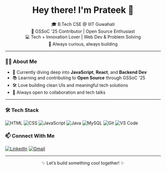 <h1 align="center">Hey there! I'm Prateek 👋</h1>

<p align="center">
🎓 B.Tech CSE @ IIIT Guwahati <br>
🌱 GSSoC '25 Contributor | Open Source Enthusiast <br>
💻 Tech + Innovation Lover | Web Dev & Problem Solving <br>
🚀 Always curious, always building
</p>

---

### 👨‍💻 About Me

- 🧠 Currently diving deep into **JavaScript**, **React**, and **Backend Dev**
- 📚 Learning and contributing to **Open Source** through GSSoC '25
- 🛠️ Love building clean UIs and meaningful tech solutions
- 💬 Always open to collaboration and tech talks

---

### 🛠️ Tech Stack

![HTML](https://img.shields.io/badge/-HTML5-E34F26?logo=html5&logoColor=white&style=flat)
![CSS](https://img.shields.io/badge/-CSS3-1572B6?logo=css3&logoColor=white&style=flat)
![JavaScript](https://img.shields.io/badge/-JavaScript-F7DF1E?logo=javascript&logoColor=black&style=flat)
![Java](https://img.shields.io/badge/-Java-007396?logo=java&logoColor=white&style=flat)
![MySQL](https://img.shields.io/badge/-MySQL-4479A1?logo=mysql&logoColor=white&style=flat)
![Git](https://img.shields.io/badge/-Git-F05032?logo=git&logoColor=white&style=flat)
![VS Code](https://img.shields.io/badge/-VS%20Code-007ACC?logo=visual-studio-code&logoColor=white&style=flat)

### 📫 Connect With Me

[![LinkedIn](https://img.shields.io/badge/-LinkedIn-blue?logo=linkedin&style=flat-square)](www.linkedin.com/in/prateek-47b315289)
[![Gmail](https://img.shields.io/badge/-prateek-D14836?style=flat-square&logo=gmail&logoColor=white)](mailto:ps332927@gmail.com)

---

<p align="center">✨ Let’s build something cool together! ✨</p>
